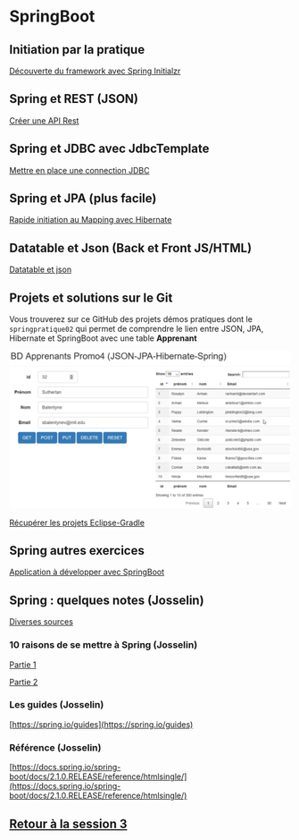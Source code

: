 # SpringBoot

## Initiation par la pratique

[Découverte du framework avec Spring Initialzr](1-springboot.md)

## Spring et REST (JSON)

[Créer une API Rest](2-rest.md)

## Spring et JDBC avec JdbcTemplate

[Mettre en place une connection JDBC](3-jdbc.md)

## Spring et JPA (plus facile)

[Rapide initiation au Mapping avec Hibernate](4-mapping.md)

## Datatable et Json (Back et Front JS/HTML)

[Datatable et json](6-datatable-json.md)

## Projets et solutions sur le Git

Vous trouverez sur ce GitHub des projets démos pratiques dont le `springpratique02` qui permet de comprendre
le lien entre JSON, JPA, Hibernate et SpringBoot avec une table **Apprenant**

![Springpratique02](img/springpratique02.png)

[Récupérer les projets Eclipse-Gradle](https://github.com/pbougetsimplon/springdemos)

## Spring autres exercices

[Application à développer avec SpringBoot](5-pratiques.md)

## Spring : quelques notes (Josselin)

[Diverses sources](notes.md)

### 10 raisons de se mettre à Spring (Josselin)

[Partie 1](http://blog.ellixo.com/2015/06/08/10-raisons-de-se-mettre-a-Spring-Boot-1ere-partie.html)

[Partie 2](http://blog.ellixo.com/2015/06/26/10-raisons-de-se-mettre-a-Spring-Boot-2eme-partie.html)

### Les guides (Josselin)

[https://spring.io/guides](https://spring.io/guides)

### Référence (Josselin)

[https://docs.spring.io/spring-boot/docs/2.1.0.RELEASE/reference/htmlsingle/](https://docs.spring.io/spring-boot/docs/2.1.0.RELEASE/reference/htmlsingle/)

## [Retour à la session 3](../README.md)
